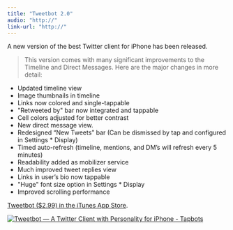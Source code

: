 ```yaml
---
title: "Tweetbot 2.0"
audio: "http://"
link-url: "http://"
---
```

<p>A new version of the best Twitter client for iPhone has been released.</p>
<blockquote><p>
  This version comes with many significant improvements to the Timeline and Direct Messages. Here are the major changes in more detail:
</p></blockquote>
<ul>
<li>Updated timeline view</li>
<li>Image thumbnails in timeline</li>
<li>Links now colored and single-tappable</li>
<li>"Retweeted by" bar now integrated and tappable</li>
<li>Cell colors adjusted for better contrast</li>
<li>New direct message view.</li>
<li>Redesigned “New Tweets” bar (Can be dismissed by tap and configured in Settings * Display)</li>
<li>Timed auto-refresh (timeline, mentions, and DM’s will refresh every 5 minutes)</li>
<li>Readability added as mobilizer service</li>
<li>Much improved tweet replies view</li>
<li>Links in user’s bio now tappable</li>
<li>"Huge" font size option in Settings * Display</li>
<li>Improved scrolling performance</li>
</ul>
<p><a href="http://click.linksynergy.com/fs-bin/stat?id=6PFrOqNV4B8&offerid=146261&type=3&subid=0&tmpid=1826&RD_PARM1=http%253A%252F%252Fitunes.apple.com%252Fca%252Fapp%252Ftweetbot-twitter-client-personality%252Fid428851691%253Fmt%253D8%2526uo%253D4%2526partnerId%253D30" target="itunes_store">Tweetbot ($2.99) in the iTunes App Store</a>.</p>
<p><a href="http://click.linksynergy.com/fs-bin/stat?id=6PFrOqNV4B8&offerid=146261&type=3&subid=0&tmpid=1826&RD_PARM1=http%253A%252F%252Fitunes.apple.com%252Fca%252Fapp%252Ftweetbot-twitter-client-personality%252Fid428851691%253Fmt%253D8%2526uo%253D4%2526partnerId%253D30" target="itunes_store"><img src="http://r.mzstatic.com/images/web/linkmaker/badge_appstore-lrg.gif" alt="Tweetbot — A Twitter Client with Personality for iPhone - Tapbots" style="border: 0;"/></a></p>
